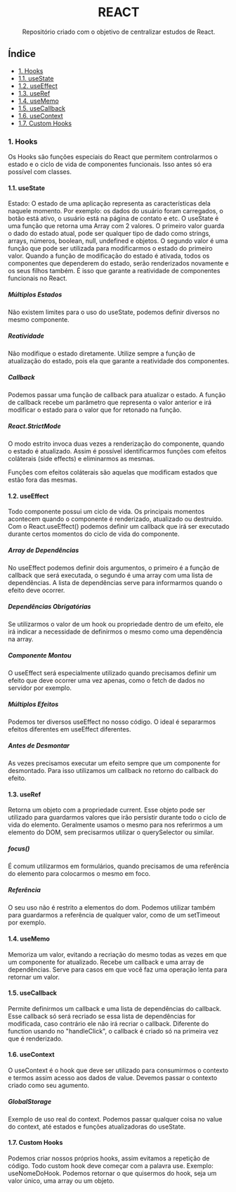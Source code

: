 <div align="center">

# REACT
</div>

<div align="center">
Repositório criado com o objetivo de centralizar estudos de React.
</div>

## Índice
- [1. Hooks](#1-hooks)
- [1.1. useState](#11-usestate)
- [1.2. useEffect](#12-useeffect)
- [1.3. useRef](#13-useref)
- [1.4. useMemo](#14-usememo)
- [1.5. useCallback](#15-usecallback)
- [1.6. useContext](#16-usecontext)
- [1.7. Custom Hooks](#17-custom-hooks)

### 1. Hooks
Os Hooks são funções especiais do React que permitem controlarmos o estado e o ciclo de vida de componentes funcionais. Isso antes só era possível com classes.
#### 1.1. useState
Estado: O estado de uma aplicação representa as características dela naquele momento. Por exemplo: os dados do usuário foram carregados, o botão está ativo, o usuário está na página de contato e etc.
O useState é uma função que retorna uma Array com 2 valores. O primeiro valor guarda o dado do estado atual, pode ser qualquer tipo de dado como strings, arrays, números, boolean, null, undefined e objetos. O segundo valor é uma função que pode ser utilizada para modificarmos o estado do primeiro valor.
Quando a função de modificação do estado é ativada, todos os componentes que dependerem do estado, serão renderizados novamente e os seus filhos também. É isso que garante a reatividade de componentes funcionais no React.
##### Múltiplos Estados
Não existem limites para o uso do useState, podemos definir diversos no mesmo componente.
##### Reatividade
Não modifique o estado diretamente. Utilize sempre a função de atualização do estado, pois ela que garante a reatividade dos componentes.
##### Callback
Podemos passar uma função de callback para atualizar o estado. A função de callback recebe um parâmetro que representa o valor anterior e irá modificar o estado para o valor que for retonado na função.
##### React.StrictMode
O modo estrito invoca duas vezes a renderização do componente, quando o estado é atualizado. Assim é possível identificarmos funções com efeitos coláterais (side effects) e eliminarmos as mesmas.

Funções com efeitos coláterais são aquelas que modificam estados que estão fora das mesmas.

#### 1.2. useEffect
Todo componente possui um ciclo de vida. Os principais momentos acontecem quando o componente é renderizado, atualizado ou destruído. Com o React.useEffect() podemos definir um callback que irá ser executado durante certos momentos do ciclo de vida do componente.
##### Array de Dependências
No useEffect podemos definir dois argumentos, o primeiro é a função de callback que será executada, o segundo é uma array com uma lista de dependências. A lista de dependências serve para informarmos quando o efeito deve ocorrer.
##### Dependências Obrigatórias
Se utilizarmos o valor de um hook ou propriedade dentro de um efeito, ele irá indicar a necessidade de definirmos o mesmo como uma dependência na array.
##### Componente Montou
O useEffect será especialmente utilizado quando precisamos definir um efeito que deve ocorrer uma vez apenas, como o fetch de dados no servidor por exemplo.
##### Múltiplos Efeitos
Podemos ter diversos useEffect no nosso código. O ideal é separarmos efeitos diferentes em useEffect diferentes.
##### Antes de Desmontar
As vezes precisamos executar um efeito sempre que um componente for desmontado. Para isso utilizamos um callback no retorno do callback do efeito.

#### 1.3. useRef
Retorna um objeto com a propriedade current. Esse objeto pode ser utilizado para guardarmos valores que irão persistir durante todo o ciclo de vida do elemento. Geralmente usamos o mesmo para nos referirmos a um elemento do DOM, sem precisarmos utilizar o querySelector ou similar.
##### focus()
É comum utilizarmos em formulários, quando precisamos de uma referência do elemento para colocarmos o mesmo em foco.
##### Referência
O seu uso não é restrito a elementos do dom. Podemos utilizar também para guardarmos a referência de qualquer valor, como de um setTimeout por exemplo.

#### 1.4. useMemo
Memoriza um valor, evitando a recriação do mesmo todas as vezes em que um componente for atualizado. Recebe um callback e uma array de dependências. Serve para casos em que você faz uma operação lenta para retornar um valor.

#### 1.5. useCallback
Permite definirmos um callback e uma lista de dependências do callback. Esse callback só será recriado se essa lista de dependências for modificada, caso contrário ele não irá recriar o callback. Diferente do function usando no "handleClick", o callback é criado só na primeira vez que é renderizado.

#### 1.6. useContext
O useContext é o hook que deve ser utilizado para consumirmos o contexto e termos assim acesso aos dados de value. Devemos passar o contexto criado como seu agumento.
##### GlobalStorage
Exemplo de uso real do context. Podemos passar qualquer coisa no value do context, até estados e funções atualizadoras do useState.

#### 1.7. Custom Hooks
Podemos criar nossos próprios hooks, assim evitamos a repetição de código. Todo custom hook deve começar com a palavra use. Exemplo: useNomeDoHook. Podemos retornar o que quisermos do hook, seja um valor único, uma array ou um objeto.
